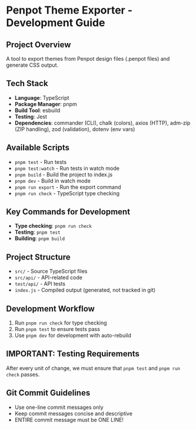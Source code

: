 # Penpot Theme Exporter - Development Guide

## Project Overview
A tool to export themes from Penpot design files (.penpot files) and generate CSS output.

## Tech Stack
- **Language**: TypeScript
- **Package Manager**: pnpm
- **Build Tool**: esbuild
- **Testing**: Jest
- **Dependencies**: commander (CLI), chalk (colors), axios (HTTP), adm-zip (ZIP handling), zod (validation), dotenv (env vars)

## Available Scripts
- `pnpm test` - Run tests
- `pnpm test:watch` - Run tests in watch mode  
- `pnpm build` - Build the project to index.js
- `pnpm dev` - Build in watch mode
- `pnpm run export` - Run the export command
- `pnpm run check` - TypeScript type checking

## Key Commands for Development
- **Type checking**: `pnpm run check`
- **Testing**: `pnpm test`
- **Building**: `pnpm build`

## Project Structure
- `src/` - Source TypeScript files
- `src/api/` - API-related code
- `test/api/` - API tests
- `index.js` - Compiled output (generated, not tracked in git)

## Development Workflow
1. Run `pnpm run check` for type checking
2. Run `pnpm test` to ensure tests pass
3. Use `pnpm dev` for development with auto-rebuild

## IMPORTANT: Testing Requirements
After every unit of change, we must ensure that `pnpm test` and `pnpm run check` passes.

## Git Commit Guidelines
- Use one-line commit messages only
- Keep commit messages concise and descriptive
- ENTIRE commit message must be ONE LINE!